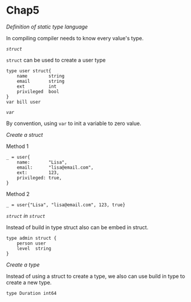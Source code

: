 # Chap5

*Definition of static type language*

In compiling compiler needs to know every value's type.

*`struct`*

`struct` can be used to create a user type

```
type user struct{
    name        string
    email       string
    ext         int
    privileged  bool
}
var bill user
```

*`var`*

By convention, using `var` to init a variable to zero value.

*Create a struct*

Method 1

```
_ = user{
    name:       "Lisa",
    email:      "lisa@email.com",
    ext:        123,
    privileged: true,
}
```

Method 2

```
_ = user{"Lisa", "lisa@email.com", 123, true}
```

*`struct` in `struct`*

Instead of build in type struct also can be embed in struct.

```
type admin struct {
	person user
	level  string
}
```

*Create a type*

Instead of using a struct to create a type, we also can use build in type to create a new type.

```
type Duration int64
```